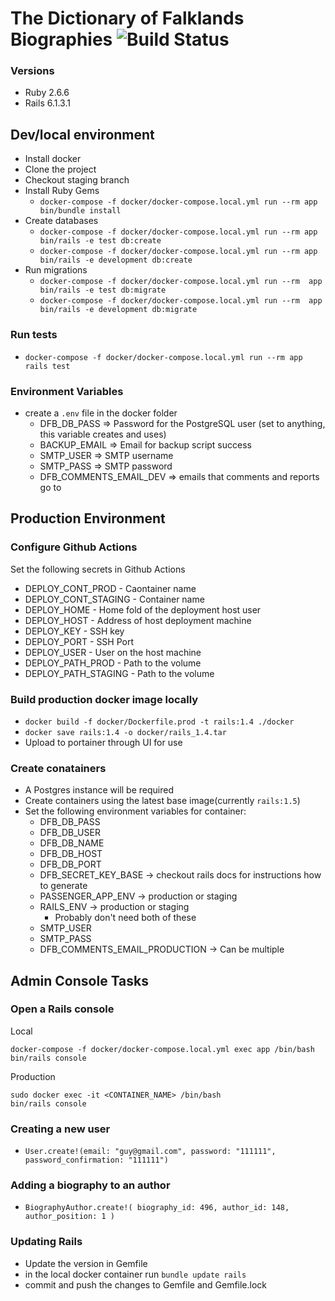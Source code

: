 # The Dictionary of Falklands Biographies ![Build Status](https://travis-ci.org/tmcadam/dfb-rails.svg?branch=master "Build Status")

### Versions
  - Ruby 2.6.6
  - Rails 6.1.3.1

## Dev/local environment
  - Install docker
  - Clone the project
  - Checkout staging branch
  - Install Ruby Gems 
    - `docker-compose -f docker/docker-compose.local.yml run --rm app bin/bundle install`
  - Create databases
    - `docker-compose -f docker/docker-compose.local.yml run --rm app bin/rails -e test db:create`
    - `docker-compose -f docker/docker-compose.local.yml run --rm app bin/rails -e development db:create`
  - Run migrations
    - `docker-compose -f docker/docker-compose.local.yml run --rm  app bin/rails -e test db:migrate`
    - `docker-compose -f docker/docker-compose.local.yml run --rm  app bin/rails -e development db:migrate`

### Run tests
  - `docker-compose -f docker/docker-compose.local.yml run --rm app rails test`

### Environment Variables
  - create a `.env` file in the docker folder
    - DFB_DB_PASS => Password for the PostgreSQL user (set to anything, this variable creates and uses)
    - BACKUP_EMAIL => Email for backup script success
    - SMTP_USER => SMTP username
    - SMTP_PASS => SMTP password
    - DFB_COMMENTS_EMAIL_DEV => emails that comments and reports go to


## Production Environment

### Configure Github Actions
Set the following secrets in Github Actions

  - DEPLOY_CONT_PROD - Caontainer name
  - DEPLOY_CONT_STAGING - Container name
  - DEPLOY_HOME - Home fold of the deployment host user
  - DEPLOY_HOST - Address of host deployment machine 
  - DEPLOY_KEY - SSH key
  - DEPLOY_PORT - SSH Port
  - DEPLOY_USER - User on the host machine
  - DEPLOY_PATH_PROD - Path to the volume
  - DEPLOY_PATH_STAGING - Path to the volume

### Build production docker image locally

  - `docker build -f docker/Dockerfile.prod -t rails:1.4 ./docker`
  - `docker save rails:1.4 -o docker/rails_1.4.tar`
  - Upload to portainer through UI for use

### Create conatainers

  - A Postgres instance will be required
  - Create containers using the latest base image(currently `rails:1.5`)
  - Set the following environment variables for container:
    - DFB_DB_PASS
    - DFB_DB_USER
    - DFB_DB_NAME
    - DFB_DB_HOST
    - DFB_DB_PORT
    - DFB_SECRET_KEY_BASE -> checkout rails docs for instructions how to generate
    - PASSENGER_APP_ENV -> production or staging
    - RAILS_ENV -> production or staging
      - Probably don't need both of these
    - SMTP_USER
    - SMTP_PASS
    - DFB_COMMENTS_EMAIL_PRODUCTION -> Can be multiple

## Admin Console Tasks

### Open a Rails console

Local
  ```shell
  docker-compose -f docker/docker-compose.local.yml exec app /bin/bash
  bin/rails console
  ```
Production
  ```shell
  sudo docker exec -it <CONTAINER_NAME> /bin/bash
  bin/rails console
  ```

### Creating a new user  
  - `User.create!(email: "guy@gmail.com", password: "111111", password_confirmation: "111111")`

### Adding a biography to an author
  
  - `BiographyAuthor.create!( biography_id: 496, author_id: 148, author_position: 1 )`

### Updating Rails
  - Update the version in Gemfile
  - in the local docker container run `bundle update rails`
  - commit and push the changes to Gemfile and Gemfile.lock
